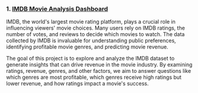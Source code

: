 ### 1. [IMDB Movie Analysis Dashboard](https://github.com/Nasir151/Python-Projects/tree/main/IMDB%20Movie%20Analysis%20Dashboard)

IMDB, the world's largest movie rating platform, plays a crucial role in influencing viewers' movie choices. Many users rely on IMDB ratings, the number of votes, and reviews to decide which movies to watch. The data collected by IMDB is invaluable for understanding public preferences, identifying profitable movie genres, and predicting movie revenue.

The goal of this project is to explore and analyze the IMDB dataset to generate insights that can drive revenue in the movie industry. By examining ratings, revenue, genres, and other factors, we aim to answer questions like which genres are most profitable, which genres receive high ratings but lower revenue, and how ratings impact a movie's success.
